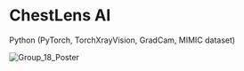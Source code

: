 # ChestLens AI

Python (PyTorch, TorchXrayVision, GradCam, MIMIC dataset)

![Group_18_Poster](https://github.com/user-attachments/assets/6aadf260-63f9-49dc-8e64-e0bb50bf33d1)
